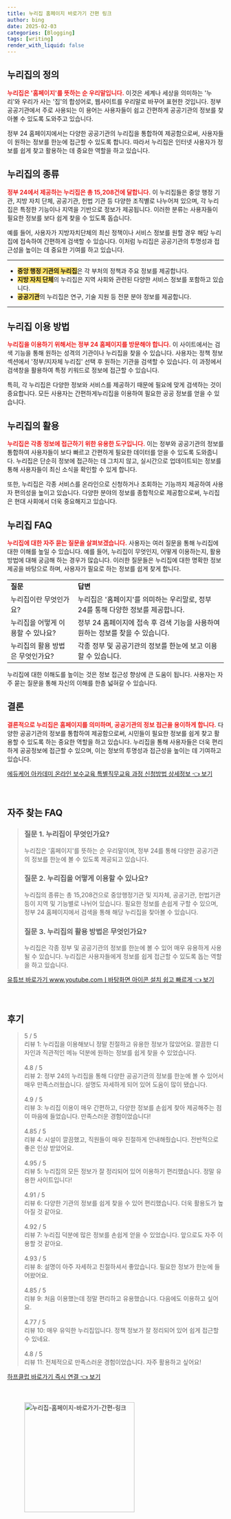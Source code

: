 ```yaml
---
title: 누리집 홈페이지 바로가기 간편 링크
author: bing
date: 2025-02-03
categories: [Blogging]
tags: [writing]
render_with_liquid: false
---
```



<h2 id='누리집의 정의'>누리집의 정의</h2>

<p><b><span style="color: #ee2323;">누리집은 '홈페이지'를 뜻하는 순 우리말입니다.</span></b> 이것은 세계나 세상을 의미하는 '누리'와 우리가 사는 '집'의 합성어로, 웹사이트를 우리말로 바꾸어 표현한 것입니다. 정부 공공기관에서 주로 사용되는 이 용어는 사용자들이 쉽고 간편하게 공공기관의 정보를 찾아볼 수 있도록 도와주고 있습니다.</p>

<p>정부 24 홈페이지에서는 다양한 공공기관의 누리집을 통합하여 제공함으로써, 사용자들이 원하는 정보를 한눈에 접근할 수 있도록 합니다. 따라서 누리집은 인터넷 사용자가 정보를 쉽게 찾고 활용하는 데 중요한 역할을 하고 있습니다.</p>

<h2 id='누리집의 종류'>누리집의 종류</h2>

<p><b><span style="color: #ee2323;">정부 24에서 제공하는 누리집은 총 15,208건에 달합니다.</span></b> 이 누리집들은 중앙 행정 기관, 지방 자치 단체, 공공기관, 헌법 기관 등 다양한 조직별로 나누어져 있으며, 각 누리집은 특정한 기능이나 지역을 기반으로 정보가 제공됩니다. 이러한 분류는 사용자들이 필요한 정보를 보다 쉽게 찾을 수 있도록 돕습니다.</p>

<p>예를 들어, 사용자가 지방자치단체의 최신 정책이나 서비스 정보를 원할 경우 해당 누리집에 접속하여 간편하게 검색할 수 있습니다. 이처럼 누리집은 공공기관의 투명성과 접근성을 높이는 데 중요한 기여를 하고 있습니다.</p>

<hr />

<ul>
    <li><b><span style="background-color: #ffe066;">중앙 행정 기관의 누리집</span></b>은 각 부처의 정책과 주요 정보를 제공합니다.</li>
    <li><b><span style="background-color: #ffe066;">지방 자치 단체</span></b>의 누리집은 지역 사회와 관련된 다양한 서비스 정보를 포함하고 있습니다.</li>
    <li><b><span style="background-color: #ffe066;">공공기관</span></b>의 누리집은 연구, 기술 지원 등 전문 분야 정보를 제공합니다.</li>
</ul>

<hr />

<h2 id='누리집 이용 방법'>누리집 이용 방법</h2>

<p><b><span style="color: #ee2323;">누리집을 이용하기 위해서는 정부 24 홈페이지를 방문해야 합니다.</span></b> 이 사이트에서는 검색 기능을 통해 원하는 성격의 기관이나 누리집을 찾을 수 있습니다. 사용자는 정책 정보 섹션에서 '정부/지자체 누리집' 선택 후 원하는 기관을 검색할 수 있습니다. 이 과정에서 검색창을 활용하여 특정 키워드로 정보에 접근할 수 있습니다.</p>

<p>특히, 각 누리집은 다양한 정보와 서비스를 제공하기 때문에 필요에 맞게 검색하는 것이 중요합니다. 모든 사용자는 간편하게누리집을 이용하여 필요한 공공 정보를 얻을 수 있습니다.</p>

<h2 id='누리집의 활용'>누리집의 활용</h2>

<p><b><span style="color: #ee2323;">누리집은 각종 정보에 접근하기 위한 유용한 도구입니다.</span></b> 이는 정부와 공공기관의 정보를 통합하여 사용자들이 보다 빠르고 간편하게 필요한 데이터를 얻을 수 있도록 도와줍니다. 누리집은 단순히 정보에 접근하는 데 그치지 않고, 실시간으로 업데이트되는 정보를 통해 사용자들이 최신 소식을 확인할 수 있게 합니다.</p>

<p>또한, 누리집은 각종 서비스를 온라인으로 신청하거나 조회하는 기능까지 제공하여 사용자 편의성을 높이고 있습니다. 다양한 분야의 정보를 종합적으로 제공함으로써, 누리집은 현대 사회에서 더욱 중요해지고 있습니다.</p>

<h2 id='누리집 FAQ'>누리집 FAQ</h2>

<p><b><span style="color: #ee2323;">누리집에 대한 자주 묻는 질문을 살펴보겠습니다.</span></b> 사용자는 여러 질문을 통해 누리집에 대한 이해를 높일 수 있습니다. 예를 들어, 누리집이 무엇인지, 어떻게 이용하는지, 활용 방법에 대해 궁금해 하는 경우가 많습니다. 이러한 질문들은 누리집에 대한 명확한 정보 제공을 바탕으로 하며, 사용자가 필요로 하는 정보를 쉽게 찾게 합니다.</p>

<table>
    <tr>
        <td><b>질문</b></td>
        <td><b>답변</b></td>
    </tr>
    <tr>
        <td>누리집이란 무엇인가요?</td>
        <td>누리집은 '홈페이지'를 의미하는 우리말로, 정부 24를 통해 다양한 정보를 제공합니다.</td>
    </tr>
    <tr>
        <td>누리집을 어떻게 이용할 수 있나요?</td>
        <td>정부 24 홈페이지에 접속 후 검색 기능을 사용하여 원하는 정보를 찾을 수 있습니다.</td>
    </tr>
    <tr>
        <td>누리집의 활용 방법은 무엇인가요?</td>
        <td>각종 정부 및 공공기관의 정보를 한눈에 보고 이용할 수 있습니다.</td>
    </tr>
</table>

<p>누리집에 대한 이해도를 높이는 것은 정보 접근성 향상에 큰 도움이 됩니다. 사용자는 자주 묻는 질문을 통해 자신의 이해를 한층 넓혀갈 수 있습니다.</p>

<h2 id='결론'>결론</h2>

<p><b><span style="color: #ee2323;">결론적으로 누리집은 홈페이지를 의미하며, 공공기관의 정보 접근을 용이하게 합니다.</span></b> 다양한 공공기관의 정보를 통합하여 제공함으로써, 시민들이 필요한 정보를 쉽게 찾고 활용할 수 있도록 하는 중요한 역할을 하고 있습니다. 누리집을 통해 사용자들은 더욱 편리하게 공공정보에 접근할 수 있으며, 이는 정보의 투명성과 접근성을 높이는 데 기여하고 있습니다.</p>


<p><a class="click-button" title="에듀케어 아카데미 온라인 보수교육 특별직무교육 과정 신청방법 상세정보" href="https://purplelist.github.io/posts/%EC%97%90%EB%93%80%EC%BC%80%EC%96%B4-%EC%95%84%EC%B9%B4%EB%8D%B0%EB%AF%B8-%EC%98%A8%EB%9D%BC%EC%9D%B8-%EB%B3%B4%EC%88%98%EA%B5%90%EC%9C%A1-%ED%8A%B9%EB%B3%84%EC%A7%81%EB%AC%B4%EA%B5%90%EC%9C%A1-%EA%B3%BC%EC%A0%95-%EC%8B%A0%EC%B2%AD%EB%B0%A9%EB%B2%95-%EC%83%81%EC%84%B8%EC%A0%95%EB%B3%B4/" rel="dofollow">에듀케어 아카데미 온라인 보수교육 특별직무교육 과정 신청방법 상세정보 👈 보기</a></p><br>
<h2 id='자주_찾는_FAQ'>자주 찾는 FAQ</h2>
<div itemscope="" itemtype="https://schema.org/FAQPage"> 
<blockquote> 
<div itemscope="" itemprop="mainEntity" itemtype="https://schema.org/Question"> 
<h3 itemprop="name">질문 1. 누리집이 무엇인가요?</h3> 
<div itemscope="" itemprop="acceptedAnswer" itemtype="https://schema.org/Answer"> 
<span itemprop="text"> <p>누리집은 '홈페이지'를 뜻하는 순 우리말이며, 정부 24를 통해 다양한 공공기관의 정보를 한눈에 볼 수 있도록 제공되고 있습니다.</p> </span> 
</div> 
</div> 

<div itemscope="" itemprop="mainEntity" itemtype="https://schema.org/Question"> 
<h3 itemprop="name">질문 2. 누리집을 어떻게 이용할 수 있나요?</h3> 
<div itemscope="" itemprop="acceptedAnswer" itemtype="https://schema.org/Answer"> 
<span itemprop="text"> <p>누리집의 종류는 총 15,208건으로 중앙행정기관 및 지자체, 공공기관, 헌법기관 등이 지역 및 기능별로 나뉘어 있습니다. 필요한 정보를 손쉽게 구할 수 있으며, 정부 24 홈페이지에서 검색을 통해 해당 누리집을 찾아볼 수 있습니다.</p> </span> 
</div> 
</div> 

<div itemscope="" itemprop="mainEntity" itemtype="https://schema.org/Question"> 
<h3 itemprop="name">질문 3. 누리집의 활용 방법은 무엇인가요?</h3> 
<div itemscope="" itemprop="acceptedAnswer" itemtype="https://schema.org/Answer"> 
<span itemprop="text"> <p>누리집은 각종 정부 및 공공기관의 정보를 한눈에 볼 수 있어 매우 유용하게 사용될 수 있습니다. 누리집은 사용자들에게 정보를 쉽게 접근할 수 있도록 돕는 역할을 하고 있습니다.</p> </span> 
</div> 
</div> 
</blockquote> 
</div>
<p><a class="click-button" title="유튜브 바로가기 www.youtube.comㅣ바탕화면 아이콘 설치 쉽고 빠르게" href="https://purplelist.github.io/posts/%EC%9C%A0%ED%8A%9C%EB%B8%8C-%EB%B0%94%EB%A1%9C%EA%B0%80%EA%B8%B0-www.youtube.com%E3%85%A3%EB%B0%94%ED%83%95%ED%99%94%EB%A9%B4-%EC%95%84%EC%9D%B4%EC%BD%98-%EC%84%A4%EC%B9%98-%EC%89%BD%EA%B3%A0-%EB%B9%A0%EB%A5%B4%EA%B2%8C/" rel="dofollow">유튜브 바로가기 www.youtube.comㅣ바탕화면 아이콘 설치 쉽고 빠르게 👈 보기</a></p><br>
<h2 id='후기'>후기</h2>
<div itemscope itemtype="https://schema.org/Product">
  <blockquote>
  <div itemprop="review" itemscope itemtype="https://schema.org/Review">
      <div itemprop="reviewRating" itemscope itemtype="https://schema.org/Rating"> <span itemprop="ratingValue">5</span> / <span itemprop="bestRating">5</span> </div>
      <span itemprop="reviewBody">리뷰 1: 누리집을 이용해보니 정말 친절하고 유용한 정보가 많았어요. 깔끔한 디자인과 직관적인 메뉴 덕분에 원하는 정보를 쉽게 찾을 수 있었습니다.</span>
  </div>
  <br>
  <div itemprop="review" itemscope itemtype="https://schema.org/Review">
      <div itemprop="reviewRating" itemscope itemtype="https://schema.org/Rating"> <span itemprop="ratingValue">4.8</span> / <span itemprop="bestRating">5</span> </div>
      <span itemprop="reviewBody">리뷰 2: 정부 24의 누리집을 통해 다양한 공공기관의 정보를 한눈에 볼 수 있어서 매우 만족스러웠습니다. 설명도 자세하게 되어 있어 도움이 많이 됐습니다.</span>
  </div>
  <br>
  <div itemprop="review" itemscope itemtype="https://schema.org/Review">
      <div itemprop="reviewRating" itemscope itemtype="https://schema.org/Rating"> <span itemprop="ratingValue">4.9</span> / <span itemprop="bestRating">5</span> </div>
      <span itemprop="reviewBody">리뷰 3: 누리집 이용이 매우 간편하고, 다양한 정보를 손쉽게 찾아 제공해주는 점이 마음에 들었습니다. 만족스러운 경험이었습니다!</span>
  </div>
  <br>
  <div itemprop="review" itemscope itemtype="https://schema.org/Review">
      <div itemprop="reviewRating" itemscope itemtype="https://schema.org/Rating"> <span itemprop="ratingValue">4.85</span> / <span itemprop="bestRating">5</span> </div>
      <span itemprop="reviewBody">리뷰 4: 시설이 깔끔했고, 직원들이 매우 친절하게 안내해줬습니다. 전반적으로 좋은 인상 받았어요.</span>
  </div>
  <br>
  <div itemprop="review" itemscope itemtype="https://schema.org/Review">
      <div itemprop="reviewRating" itemscope itemtype="https://schema.org/Rating"> <span itemprop="ratingValue">4.95</span> / <span itemprop="bestRating">5</span> </div>
      <span itemprop="reviewBody">리뷰 5: 누리집의 모든 정보가 잘 정리되어 있어 이용하기 편리했습니다. 정말 유용한 사이트입니다!</span>
  </div>
  <br>
  <div itemprop="review" itemscope itemtype="https://schema.org/Review">
      <div itemprop="reviewRating" itemscope itemtype="https://schema.org/Rating"> <span itemprop="ratingValue">4.91</span> / <span itemprop="bestRating">5</span> </div>
      <span itemprop="reviewBody">리뷰 6: 다양한 기관의 정보를 쉽게 찾을 수 있어 편리했습니다. 더욱 활용도가 높아질 것 같아요.</span>
  </div>
  <br>
  <div itemprop="review" itemscope itemtype="https://schema.org/Review">
      <div itemprop="reviewRating" itemscope itemtype="https://schema.org/Rating"> <span itemprop="ratingValue">4.92</span> / <span itemprop="bestRating">5</span> </div>
      <span itemprop="reviewBody">리뷰 7: 누리집 덕분에 많은 정보를 손쉽게 얻을 수 있었습니다. 앞으로도 자주 이용할 것 같아요.</span>
  </div>
  <br>
  <div itemprop="review" itemscope itemtype="https://schema.org/Review">
      <div itemprop="reviewRating" itemscope itemtype="https://schema.org/Rating"> <span itemprop="ratingValue">4.93</span> / <span itemprop="bestRating">5</span> </div>
      <span itemprop="reviewBody">리뷰 8: 설명이 아주 자세하고 친절하셔서 좋았습니다. 필요한 정보가 한눈에 들어왔어요.</span>
  </div>
  <br>
  <div itemprop="review" itemscope itemtype="https://schema.org/Review">
      <div itemprop="reviewRating" itemscope itemtype="https://schema.org/Rating"> <span itemprop="ratingValue">4.85</span> / <span itemprop="bestRating">5</span> </div>
      <span itemprop="reviewBody">리뷰 9: 처음 이용했는데 정말 편리하고 유용했습니다. 다음에도 이용하고 싶어요.</span>
  </div>
  <br>
  <div itemprop="review" itemscope itemtype="https://schema.org/Review">
      <div itemprop="reviewRating" itemscope itemtype="https://schema.org/Rating"> <span itemprop="ratingValue">4.77</span> / <span itemprop="bestRating">5</span> </div>
      <span itemprop="reviewBody">리뷰 10: 매우 유익한 누리집입니다. 정책 정보가 잘 정리되어 있어 쉽게 접근할 수 있네요.</span>
  </div>
  <br>
  <div itemprop="review" itemscope itemtype="https://schema.org/Review">
      <div itemprop="reviewRating" itemscope itemtype="https://schema.org/Rating"> <span itemprop="ratingValue">4.8</span> / <span itemprop="bestRating">5</span> </div>
      <span itemprop="reviewBody">리뷰 11: 전체적으로 만족스러운 경험이었습니다. 자주 활용하고 싶어요!</span>
  </div>
  </blockquote>
</div>
<p><a class="click-button" title="하프클럽 바로가기 즉시 연결" href="https://purplelist.github.io/posts/%ED%95%98%ED%94%84%ED%81%B4%EB%9F%BD-%EB%B0%94%EB%A1%9C%EA%B0%80%EA%B8%B0-%EC%A6%89%EC%8B%9C-%EC%97%B0%EA%B2%B0/" rel="dofollow">하프클럽 바로가기 즉시 연결 👈 보기</a></p><br>
<figure class="image"><img src="https://purplelist.github.io/assets/img/thumbnail/누리집-홈페이지-바로가기-간편-링크.webp" alt="누리집-홈페이지-바로가기-간편-링크" width="256" height="256"></figure>